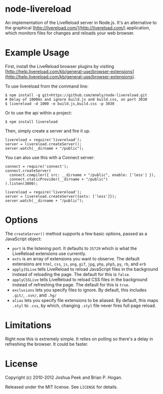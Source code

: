 node-livereload
===============

An implementation of the LiveReload server in Node.js. It's an alternative to the graphical [http://livereload.com/](http://livereload.com/) application, which monitors files for changes and reloads your web browser.

# Example Usage

First, install the LiveReload browser plugins by visiting [http://help.livereload.com/kb/general-use/browser-extensions](http://help.livereload.com/kb/general-use/browser-extensions).

To use livereload from the command line:

    $ npm install -g git+https://github.com/mnmly/node-livereload.git
    # Delay of 1000ms and ignore build.js and build.css, on port 3030
    $ livereload -d 1000 -e build.js,build.css -p 3030
    

Or to use the api within a project:

    $ npm install livereload

Then, simply create a server and fire it up.

    livereload = require('livereload');
    server = livereload.createServer();
    server.watch(__dirname + "/public");

You can also use this with a Connect server:

    connect = require('connect');
    connect.createServer(
      connect.compiler({ src: __dirname + "/public", enable: ['less'] }),
      connect.staticProvider(__dirname + "/public")
    ).listen(3000);

    livereload = require('livereload');
    server = livereload.createServer({exts: ['less']});
    server.watch(__dirname + "/public");

# Options

The `createServer()` method supports a few basic options, passed as a JavaScript object:

* `port` is the listening port. It defaults to `35729` which is what the LiveReload extensions use currently.
* `exts` is an array of extensions you want to observe. The default extensions are  `html`, `css`, `js`, `png`, `gif`, `jpg`,
  `php`, `php5`, `py`, `rb`, and `erb`
* `applyJSLive` tells LiveReload to reload JavaScript files in the background instead of reloading the page. The default for this is `false`.
* `applyCSSLive` tells LiveReload to reload CSS files in the background instead of refreshing the page. The default for this is `true`.
* `exclusions` lets you specify files to ignore. By default, this includes `.git/`, `.svn/`, and `.hg/`
* `alias` lets you specify file extensions to be aliased. By default, this maps `.styl` to `.css`, by which, changing `.styl` file never fires full page reload.

# Limitations

Right now this is extremely simple. It relies on polling so there's a delay in refreshing the browser. It could be faster.

# License

Copyright (c) 2010-2012 Joshua Peek and Brian P. Hogan.

Released under the MIT license. See `LICENSE` for details.

